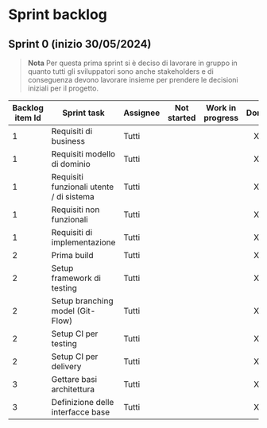# Sprint backlog

## Sprint 0 (inizio 30/05/2024)
> **Nota**
> Per questa prima sprint si è deciso di lavorare in gruppo in quanto tutti gli sviluppatori sono anche stakeholders e di conseguenza devono lavorare insieme per prendere le decisioni iniziali per il progetto.

|Backlog item Id|Sprint task|Assignee|Not started|Work in progress|Done|
|------------|-----------|------------|:-:|:-:|:-:|
|1|Requisiti di business|Tutti|||X|
|1|Requisiti modello di dominio|Tutti|||X|
|1|Requisiti funzionali utente / di sistema|Tutti|||X|
|1|Requisiti non funzionali|Tutti|||X|
|1|Requisiti di implementazione|Tutti|||X|
|2|Prima build|Tutti|||X|
|2|Setup framework di testing|Tutti|||X|
|2|Setup branching model (Git-Flow)|Tutti|||X|
|2|Setup CI per testing|Tutti|||X|
|2|Setup CI per delivery|Tutti|||X|
|3|Gettare basi architettura|Tutti|||X|
|3|Definizione delle interfacce base|Tutti|||X|
